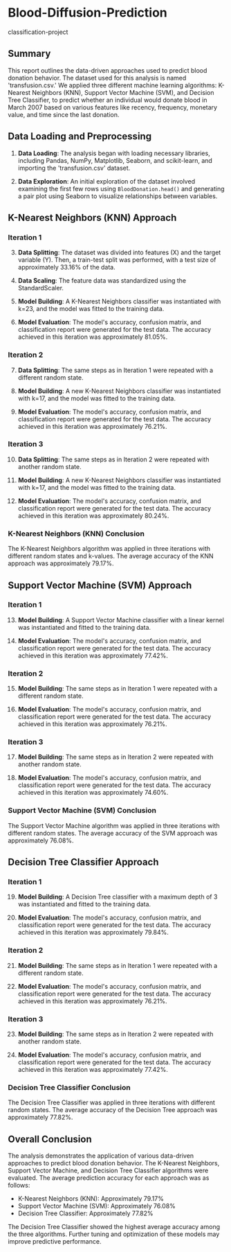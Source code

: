 # Blood-Diffusion-Prediction
classification-project


##  Summary

This report outlines the data-driven approaches used to predict blood donation behavior. The dataset used for this analysis is named 'transfusion.csv.' We applied three different machine learning algorithms: K-Nearest Neighbors (KNN), Support Vector Machine (SVM), and Decision Tree Classifier, to predict whether an individual would donate blood in March 2007 based on various features like recency, frequency, monetary value, and time since the last donation.

## Data Loading and Preprocessing

1. **Data Loading**: The analysis began with loading necessary libraries, including Pandas, NumPy, Matplotlib, Seaborn, and scikit-learn, and importing the 'transfusion.csv' dataset.

2. **Data Exploration**: An initial exploration of the dataset involved examining the first few rows using `BloodDonation.head()` and generating a pair plot using Seaborn to visualize relationships between variables.

## K-Nearest Neighbors (KNN) Approach

### Iteration 1
3. **Data Splitting**: The dataset was divided into features (X) and the target variable (Y). Then, a train-test split was performed, with a test size of approximately 33.16% of the data.

4. **Data Scaling**: The feature data was standardized using the StandardScaler.

5. **Model Building**: A K-Nearest Neighbors classifier was instantiated with k=23, and the model was fitted to the training data.

6. **Model Evaluation**: The model's accuracy, confusion matrix, and classification report were generated for the test data. The accuracy achieved in this iteration was approximately 81.05%.

### Iteration 2
7. **Data Splitting**: The same steps as in Iteration 1 were repeated with a different random state.

8. **Model Building**: A new K-Nearest Neighbors classifier was instantiated with k=17, and the model was fitted to the training data.

9. **Model Evaluation**: The model's accuracy, confusion matrix, and classification report were generated for the test data. The accuracy achieved in this iteration was approximately 76.21%.

### Iteration 3
10. **Data Splitting**: The same steps as in Iteration 2 were repeated with another random state.

11. **Model Building**: A new K-Nearest Neighbors classifier was instantiated with k=17, and the model was fitted to the training data.

12. **Model Evaluation**: The model's accuracy, confusion matrix, and classification report were generated for the test data. The accuracy achieved in this iteration was approximately 80.24%.

### K-Nearest Neighbors (KNN) Conclusion
The K-Nearest Neighbors algorithm was applied in three iterations with different random states and k-values. The average accuracy of the KNN approach was approximately 79.17%.

## Support Vector Machine (SVM) Approach

### Iteration 1
13. **Model Building**: A Support Vector Machine classifier with a linear kernel was instantiated and fitted to the training data.

14. **Model Evaluation**: The model's accuracy, confusion matrix, and classification report were generated for the test data. The accuracy achieved in this iteration was approximately 77.42%.

### Iteration 2
15. **Model Building**: The same steps as in Iteration 1 were repeated with a different random state.

16. **Model Evaluation**: The model's accuracy, confusion matrix, and classification report were generated for the test data. The accuracy achieved in this iteration was approximately 76.21%.

### Iteration 3
17. **Model Building**: The same steps as in Iteration 2 were repeated with another random state.

18. **Model Evaluation**: The model's accuracy, confusion matrix, and classification report were generated for the test data. The accuracy achieved in this iteration was approximately 74.60%.

### Support Vector Machine (SVM) Conclusion
The Support Vector Machine algorithm was applied in three iterations with different random states. The average accuracy of the SVM approach was approximately 76.08%.

## Decision Tree Classifier Approach

### Iteration 1
19. **Model Building**: A Decision Tree classifier with a maximum depth of 3 was instantiated and fitted to the training data.

20. **Model Evaluation**: The model's accuracy, confusion matrix, and classification report were generated for the test data. The accuracy achieved in this iteration was approximately 79.84%.

### Iteration 2
21. **Model Building**: The same steps as in Iteration 1 were repeated with a different random state.

22. **Model Evaluation**: The model's accuracy, confusion matrix, and classification report were generated for the test data. The accuracy achieved in this iteration was approximately 76.21%.

### Iteration 3
23. **Model Building**: The same steps as in Iteration 2 were repeated with another random state.

24. **Model Evaluation**: The model's accuracy, confusion matrix, and classification report were generated for the test data. The accuracy achieved in this iteration was approximately 77.42%.

### Decision Tree Classifier Conclusion
The Decision Tree Classifier was applied in three iterations with different random states. The average accuracy of the Decision Tree approach was approximately 77.82%.

## Overall Conclusion

The analysis demonstrates the application of various data-driven approaches to predict blood donation behavior. The K-Nearest Neighbors, Support Vector Machine, and Decision Tree Classifier algorithms were evaluated. The average prediction accuracy for each approach was as follows:

- K-Nearest Neighbors (KNN): Approximately 79.17%
- Support Vector Machine (SVM): Approximately 76.08%
- Decision Tree Classifier: Approximately 77.82%

The Decision Tree Classifier showed the highest average accuracy among the three algorithms. Further tuning and optimization of these models may improve predictive performance.
